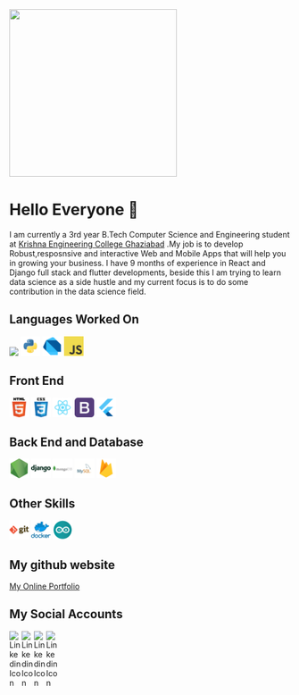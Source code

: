 <img src="https://user-images.githubusercontent.com/57908494/88790673-2304ed80-d1b6-11ea-9fc1-0def2481948a.png" width="300px" height="300px">

# Hello Everyone 👋

I am currently a 3rd year B.Tech Computer Science and Engineering student at <a href="https://www.krishnacollege.ac.in" target='_yogesh'>Krishna Engineering College Ghaziabad</a> .My job is to develop Robust,resposnsive and interactive Web and Mobile Apps that will help you in growing your business. I have 9 months of experience in React and Django full stack and flutter developments, beside this I am trying to learn data science as a side hustle and my current focus is to do some contribution in the data science field.

## Languages Worked On
<code><img height="35" src= "https://user-images.githubusercontent.com/42747200/46140125-da084900-c26d-11e8-8ea7-c45ae6306309.png"></code>
<code><img height="35" src="https://raw.githubusercontent.com/github/explore/80688e429a7d4ef2fca1e82350fe8e3517d3494d/topics/python/python.png"></code>
<code><img height="35" src="https://raw.githubusercontent.com/github/explore/80688e429a7d4ef2fca1e82350fe8e3517d3494d/topics/dart/dart.png"></code>
<code><img height="35" src="https://raw.githubusercontent.com/github/explore/80688e429a7d4ef2fca1e82350fe8e3517d3494d/topics/javascript/javascript.png"></code>

## Front End 

<code><img height="35" src="https://raw.githubusercontent.com/github/explore/80688e429a7d4ef2fca1e82350fe8e3517d3494d/topics/html/html.png"></code>
<code><img height="35" src="https://raw.githubusercontent.com/github/explore/5c058a388828bb5fde0bcafd4bc867b5bb3f26f3/topics/css/css.png"></code>
<code><img height="35" src="https://raw.githubusercontent.com/github/explore/80688e429a7d4ef2fca1e82350fe8e3517d3494d/topics/react/react.png"></code>
<code><img height="35" src="https://raw.githubusercontent.com/github/explore/80688e429a7d4ef2fca1e82350fe8e3517d3494d/topics/bootstrap/bootstrap.png"></code>
<code><img height="35" src="https://raw.githubusercontent.com/github/explore/80688e429a7d4ef2fca1e82350fe8e3517d3494d/topics/flutter/flutter.png"></code>

## Back End and Database
<code><img height="35" src="https://raw.githubusercontent.com/github/explore/80688e429a7d4ef2fca1e82350fe8e3517d3494d/topics/nodejs/nodejs.png"></code>
<code><img height="35" src="https://raw.githubusercontent.com/github/explore/80688e429a7d4ef2fca1e82350fe8e3517d3494d/topics/django/django.png"></code>
<code><img height="35" src="https://raw.githubusercontent.com/github/explore/80688e429a7d4ef2fca1e82350fe8e3517d3494d/topics/mongodb/mongodb.png"></code>
<code><img height="35" src="https://raw.githubusercontent.com/github/explore/80688e429a7d4ef2fca1e82350fe8e3517d3494d/topics/mysql/mysql.png"></code>
<code><img height="35" src="https://raw.githubusercontent.com/github/explore/80688e429a7d4ef2fca1e82350fe8e3517d3494d/topics/firebase/firebase.png"></code>

## Other Skills 
<code><img height="35" src="https://raw.githubusercontent.com/github/explore/80688e429a7d4ef2fca1e82350fe8e3517d3494d/topics/git/git.png"></code>
<code><img height="35" src="https://raw.githubusercontent.com/github/explore/80688e429a7d4ef2fca1e82350fe8e3517d3494d/topics/docker/docker.png"></code>
<code><img height="35" src="https://raw.githubusercontent.com/github/explore/80688e429a7d4ef2fca1e82350fe8e3517d3494d/topics/arduino/arduino.png"></code>

## My github website

<a href = 'https://imyogeshgaur.github.io' target="_yogesh"> My Online Portfolio </a>

## My Social Accounts

<a href="https://www.linkedin.com/in/imyogeshgaur/"  target="_yogesh">
  <img align="left" alt="Linkedin Icon" width="22px" src="https://cdn.jsdelivr.net/npm/simple-icons@v3/icons/linkedin.svg" />
</a>
<a href="https://www.twitter.com/imyogeshgaur/"  target="_yogesh">
  <img align="left" alt="Linkedin Icon" width="22px" src="https://cdn.jsdelivr.net/npm/simple-icons@v3/icons/twitter.svg" />
</a>
<a href='https://instagram.com/imatechgeek'  target="_yogesh">
  <img align="left" alt="Linkedin Icon" width="22px" src="https://cdn.jsdelivr.net/npm/simple-icons@v3/icons/instagram.svg" />
</a>

<a href='https://www.facebook.com/Just-for-skill-development-114448226946175'  target="_yogesh">
  <img align="left" alt="Linkedin Icon" width="22px" src="https://cdn.jsdelivr.net/npm/simple-icons@v3/icons/facebook.svg" />
</a>




             

